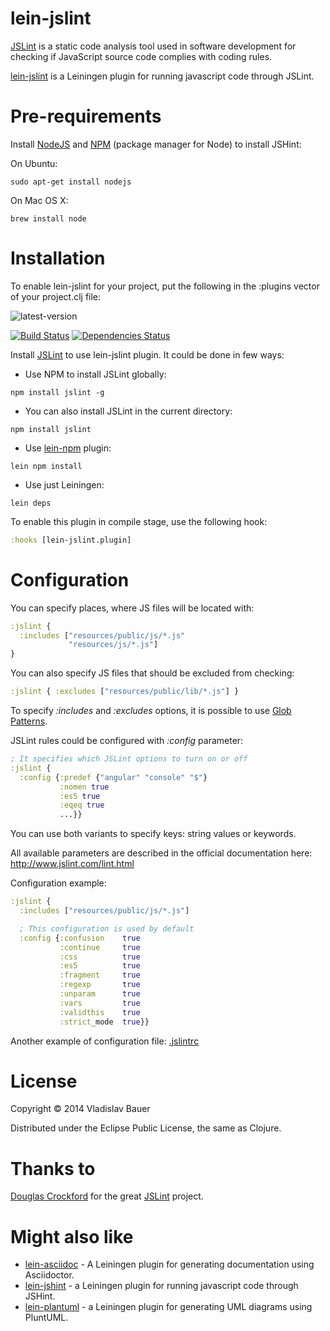 lein-jslint
===========

[JSLint](https://github.com/reid/node-jslint) is a static code analysis tool used in software development for checking if JavaScript source code complies with coding rules.

[lein-jslint](https://github.com/vbauer/lein-jslint) is a Leiningen plugin for running javascript code through JSLint.


Pre-requirements
================

Install [NodeJS](http://nodejs.org/) and [NPM](https://github.com/npm/npm) (package manager for Node) to install JSHint:

On Ubuntu:
```
sudo apt-get install nodejs
```
On Mac OS X:
```
brew install node
```


Installation
============


To enable lein-jslint for your project, put the following in the :plugins vector of your project.clj file:

![latest-version](https://clojars.org/lein-jslint/latest-version.svg)

[![Build Status](https://travis-ci.org/vbauer/lein-jslint.svg?branch=master)](https://travis-ci.org/vbauer/lein-jslint)
[![Dependencies Status](http://jarkeeper.com/vbauer/lein-jslint/status.png)](http://jarkeeper.com/vbauer/lein-jslint)

Install [JSLint](https://www.npmjs.org/package/jslint) to use lein-jslint plugin. It could be done in few ways:

- Use NPM to install JSLint globally:
```
npm install jslint -g
```
- You can also install JSLint in the current directory:
```
npm install jslint
```
- Use [lein-npm](https://github.com/bodil/lein-npm) plugin:
```
lein npm install
```
- Use just Leiningen:
```
lein deps
```

To enable this plugin in compile stage, use the following hook:
```clojure
:hooks [lein-jslint.plugin]
```


Configuration
=============

You can specify places, where JS files will be located with:
```clojure
:jslint {
  :includes ["resources/public/js/*.js"
             "resources/js/*.js"]
}
```

You can also specify JS files that should be excluded from checking:
```clojure
:jslint { :excludes ["resources/public/lib/*.js"] }
```

To specify *:includes* and *:excludes* options, it is possible to use <a href="http://en.wikipedia.org/wiki/Glob_(programming)">Glob Patterns</a>.

JSLint rules could be configured with *:config* parameter:
```clojure
; It specifies which JSLint options to turn on or off
:jslint {
  :config {:predef {"angular" "console" "$"}
           :nomen true
           :es5 true
           :eqeq true
           ...}}
```

You can use both variants to specify keys: string values or keywords.

All available parameters are described in the official documentation here: http://www.jslint.com/lint.html

Configuration example:
```clojure
:jslint {
  :includes ["resources/public/js/*.js"]

  ; This configuration is used by default
  :config {:confusion    true
           :continue     true
           :css          true
           :es5          true
           :fragment     true
           :regexp       true
           :unparam      true
           :vars         true
           :validthis    true
           :strict_mode  true}}
```
Another example of configuration file: [.jslintrc](https://gist.github.com/irae/2764095)


License
=======

Copyright © 2014 Vladislav Bauer

Distributed under the Eclipse Public License, the same as Clojure.


Thanks to
=========

[Douglas Crockford](http://www.crockford.com) for the great [JSLint](https://github.com/douglascrockford/JSLint) project.


Might also like
===============

* [lein-asciidoc](https://github.com/vbauer/lein-asciidoc) - A Leiningen plugin for generating documentation using Asciidoctor.
* [lein-jshint](https://github.com/vbauer/lein-jshint) - a Leiningen plugin for running javascript code through JSHint.
* [lein-plantuml](https://github.com/vbauer/lein-plantuml) - a Leiningen plugin for generating UML diagrams using PluntUML.
